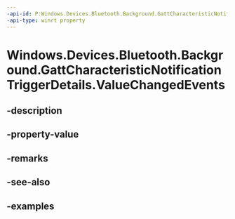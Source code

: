 ```yaml
---
-api-id: P:Windows.Devices.Bluetooth.Background.GattCharacteristicNotificationTriggerDetails.ValueChangedEvents
-api-type: winrt property
---
```


<!-- Property syntax.
public IVectorView<GattValueChangedEventArgs> ValueChangedEvents { get; }
-->

# Windows.Devices.Bluetooth.Background.GattCharacteristicNotificationTriggerDetails.ValueChangedEvents

## -description

## -property-value

## -remarks

## -see-also

## -examples

